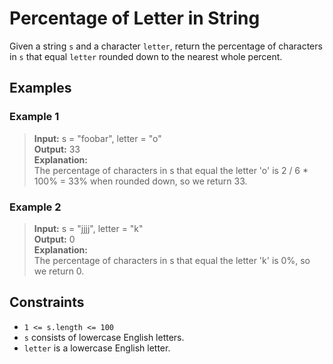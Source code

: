 # Percentage of Letter in String

Given a string `s` and a character `letter`, return the percentage of characters in `s` that equal `letter` rounded down to the nearest whole percent.

## Examples
### Example 1
> **Input:** s = "foobar", letter = "o"  
> **Output:** 33  
> **Explanation:**  
> The percentage of characters in s that equal the letter 'o' is 2 / 6 * 100% = 33% when rounded down, so we return 33.

### Example 2
> **Input:** s = "jjjj", letter = "k"  
> **Output:** 0  
> **Explanation:**  
> The percentage of characters in s that equal the letter 'k' is 0%, so we return 0.
 

## Constraints

- `1 <= s.length <= 100`
- `s` consists of lowercase English letters.
- `letter` is a lowercase English letter.